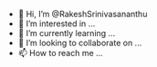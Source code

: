 - 👋 Hi, I’m @RakeshSrinivasananthu
- 👀 I’m interested in ...
- 🌱 I’m currently learning ...
- 💞️ I’m looking to collaborate on ...
- 📫 How to reach me ...

<!---
RakeshSrinivasananthu/RakeshSrinivasananthu is a ✨ special ✨ repository because its `README.md` (this file) appears on your GitHub profile.
You can click the Preview link to take a look at your changes.
--->
